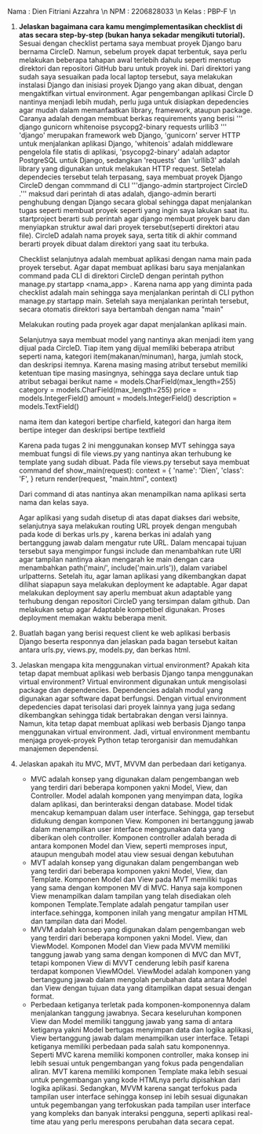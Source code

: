 Nama : Dien Fitriani Azzahra \n
NPM : 2206828033 \n
Kelas : PBP-F \n

1. **Jelaskan bagaimana cara kamu mengimplementasikan checklist di atas secara step-by-step (bukan hanya sekadar mengikuti tutorial).**
    Sesuai dengan checklist pertama saya membuat proyek Django baru bernama CircleD. Namun, sebelum proyek dapat terbentuk, saya perlu melakukan beberapa tahapan awal terlebih dahulu seperti mensetup direktori dan repositori GitHub baru untuk proyek ini. Dari direktori yang sudah saya sesuaikan pada local laptop tersebut, saya melakukan instalasi Django dan inisiasi proyek Django yang akan dibuat, dengan mengaktifkan virtual environment. Agar pengembangan aplikasi Circle D nantinya menjadi lebih mudah, perlu juga untuk disiapkan depedencies agar mudah dalam memanfaatkan library, framework, ataupun package. Caranya adalah dengan membuat berkas requirements yang berisi
        '''
        django
        gunicorn
        whitenoise
        psycopg2-binary
        requests
        urllib3
        '''
    'django' merupakan framework web Django, 'gunicorn' server HTTP untuk menjalankan aplikasi Django, 'whitenois' adalah middleware pengelola file statis di aplikasi, 'psycopg2-binary' adalah adaptor PostgreSQL untuk Django, sedangkan 'requests' dan 'urllib3' adalah library yang digunakan untuk melakukan HTTP request. Setelah dependecies tersebut telah terpasang, saya membuat proyek Django CircleD dengan commmand di CLI
    '''django-admin startproject CircleD .'''
    maksud dari perintah di atas adalah, django-admin berarti penghubung dengan Django secara global sehingga dapat menjalankan tugas seperti membuat proyek seperti yang ingin saya lakukan saat itu. startproject berarti sub perintah agar django membuat proyek baru dan menyiapkan struktur awal dari proyek tersebut(seperti direktori atau file). CircleD adalah nama proyek saya, serta titik di akhir command berarti proyek dibuat dalam direktori yang saat itu terbuka.

    Checklist selanjutnya adalah membuat aplikasi dengan nama main pada proyek tersebut. Agar dapat membuat aplikasi baru saya menjalankan command pada CLI di direktori CircleD dengan perintah python manage.py startapp <nama_app> . Karena nama app yang diminta pada checklist adalah main sehingga saya menjalankan perintah di CLI python manage.py startapp main. Setelah saya menjalankan perintah tersebut, secara otomatis direktori saya bertambah dengan nama "main" 


    Melakukan routing pada proyek agar dapat menjalankan aplikasi main.

    Selanjutnya saya membuat model yang nantinya akan menjadi item yang dijual pada CircleD. Tiap item yang dijual memiliki beberapa atribut seperti nama, kategori item(makanan/minuman), harga, jumlah stock, dan deskripsi itemnya. Karena masing masing atribut tersebut memiliki ketentuan tipe masing masingnya, sehingga saya declare untuk tiap atribut sebagai berikut 
        name = models.CharField(max_length=255)
        category = models.CharField(max_length=255)
        price = models.IntegerField()
        amount = models.IntegerField()
        description = models.TextField()

    nama item dan kategori bertipe charfield, kategori dan harga item bertipe integer dan deskripsi bertipe textfield
    
    Karena pada tugas 2 ini menggunakan konsep MVT sehingga saya membuat fungsi di file views.py yang nantinya akan terhubung ke template yang sudah dibuat. Pada file views.py tersebut saya membuat command 
    def show_main(request):
        context = {
            'name': 'Dien',
            'class': 'F',
        }
        return render(request, "main.html", context)

    Dari command di atas nantinya akan menampilkan nama aplikasi serta nama dan kelas saya. 


    Agar aplikasi yang sudah disetup di atas dapat diakses dari website, selanjutnya saya melakukan routing URL proyek dengan mengubah pada kode di berkas urls.py , karena berkas ini adalah yang bertanggung jawab dalam mengatur rute URL. Dalam mencapai tujuan tersebut saya mengimpor fungsi include dan menambahkan rute URl agar tampilan nantinya akan mengarah ke main dengan cara menambahkan path('main/', include('main.urls')), dalam variabel urlpatterns. Setelah itu, agar laman aplikasi yang dikembangkan dapat dilihat siapapun saya melakukan deployment ke adaptable. Agar dapat melakukan deployment say aperlu membuat akun adaptable yang terhubung dengan repositori CircleD yang tersimpan dalam github. Dan melakukan setup agar Adaptable kompetibel digunakan. Proses deployment memakan waktu beberapa menit.

2. Buatlah bagan yang berisi request client ke web aplikasi berbasis Django beserta responnya dan jelaskan pada bagan tersebut kaitan antara urls.py, views.py, models.py, dan berkas html.

3. Jelaskan mengapa kita menggunakan virtual environment? Apakah kita tetap dapat membuat aplikasi web berbasis Django tanpa menggunakan virtual environment?
    Virtual environment digunakan untuk mengisolasi package dan dependencies. Dependencies adalah modul yang digunakan agar software dapat berfungsi. Dengan virtual environment depedencies dapat terisolasi dari proyek lainnya yang juga sedang dikembangkan sehingga tidak bertabrakan dengan versi lainnya. Namun, kita tetap dapat membuat aplikasi web berbasis Django tanpa menggunakan virtual environment. Jadi, virtual environment membantu menjaga proyek-proyek Python tetap terorganisir dan memudahkan manajemen dependensi. 

4. Jelaskan apakah itu MVC, MVT, MVVM dan perbedaan dari ketiganya.
    - MVC adalah konsep yang digunakan dalam pengembangan web yang terdiri dari beberapa komponen yakni Model, View, dan Controller. Model adalah komponen yang menyimpan data, logika dalam aplikasi, dan berinteraksi dengan database. Model tidak mencakup kemampuan dalam user interface. Sehingga, gap tersebut didukung dengan komponen View. Komponen ini bertanggung jawab dalam menampilkan user interface menggunakan data yang diberikan oleh controller. Komponen controller adalah berada di antara komponen Model dan View, seperti memproses input, ataupun mengubah model atau view sesuai dengan kebutuhan
    - MVT adalah konsep yang digunakan dalam pengembangan web yang terdiri dari beberapa komponen yakni Model, View, dan Template. Komponen Model dan View pada MVT memiliki tugas yang sama dengan komponen MV di MVC. Hanya saja komponen View menampilkan dalam tampilan yang telah disediakan oleh komponen Template.Template adalah pengatur tampilan user interface.sehingga, komponen inilah yang mengatur ampilan HTML dan tampilan data dari Model.
    - MVVM adalah konsep yang digunakan dalam pengembangan web yang terdiri dari beberapa komponen yakni Model. View, dan ViewModel. Komponen Model dan View pada MVVM memiliki tanggung jawab yang sama dengan komponen di MVC dan MVT, tetapi komponen View di MVVT cenderung lebih pasif karena terdapat komponen ViewMOdel. ViewModel adalah komponen yang bertanggung jawab dalam mengolah perubahan data antara Model dan View dengan tujuan data yang ditampilkan dapat sesuai dengan format.
    - Perbedaan ketiganya terletak pada komponen-komponennya dalam menjalankan tanggung jawabnya. Secara keseluruhan komponen View dan Model memiliki tanggung jawab yang sama di antara ketiganya yakni Model bertugas menyimpan data dan logika aplikasi, View bertanggung jawab dalam menampilkan user interface. Tetapi ketiganya memiliki perbedaan pada salah satu komponennya. Seperti MVC karena memiliki komponen controller, maka konsep ini lebih sesuai untuk pengembangan yang fokus pada pengendalian aliran. MVT karena memiliki komponen Template maka lebih sesuai untuk pengembangan yang kode HTMLnya perlu dipisahkan dari logika aplikasi. Sedangkan, MVVM karena sangat terfokus pada tampilan user interface sehingga konsep ini lebih sesuai digunakan untuk pegembangan yang terfokuskan pada tampilan user interface yang kompleks dan banyak interaksi pengguna, seperti aplikasi real-time atau yang perlu merespons perubahan data secara cepat. 